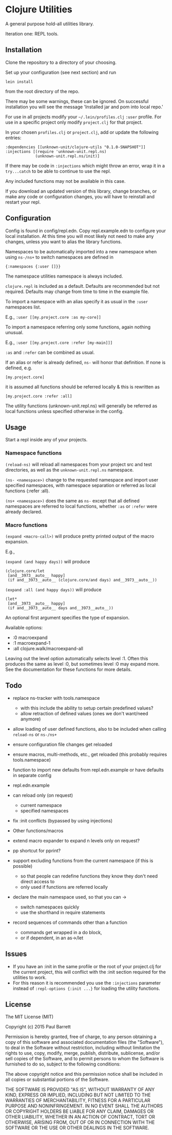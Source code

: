 # Clojure Utilities

A general purpose hold-all utilities library.

Iteration one: REPL tools.

## Installation

Clone the repository to a directory of your choosing.

Set up your configuration (see next section) and run

`lein install`

from the root directory of the repo.

There may be some warnings, these can be ignored.
On successful installation you will see the message
'Installed jar and pom into local repo.'

For use in all projects modify your `~/.lein/profiles.clj` `:user` profile.
For use in a specific project only modify `project.clj` for that project.

In your chosen `profiles.clj` or `project.clj`, add or update
the following entries:

```
:dependencies [[unknown-unit/clojure-utils "0.1.0-SNAPSHOT"]]
:injections [(require 'unknown-unit.repl.ns)
             (unknown-unit.repl.ns/init)]
```

If there may be code in `:injections` which might throw an error,
wrap it in a `try...catch` to be able to continue to use the repl.

Any included functions may not be available in this case.

If you download an updated version of this library, change branches,
or make any code or configuration changes, you will have to reinstall
and restart your repl.

## Configuration

Config is found in config/repl.edn. Copy repl.example.edn to configure
your local installation. At this time you will most likely not need
to make any changes, unless you want to alias the library functions.

Namespaces to be automatically imported into a new namespace when using
`ns-/ns+` to switch namespaces are defined in

`{:namespaces {:user []}}`

The namespace utilities namespace is always included.

`clojure.repl` is included as a default. Defaults are recommended
but not required. Defaults may change from time to time in the example
file.

To import a namespace with an alias specify it as usual in the `:user`
namespaces list.

E.g., `:user [[my.project.core :as my-core]]`

To import a namespace referring only some functions, again nothing unusual.

E.g., `:user [[my.project.core :refer [my-main]]]`

`:as` and `:refer` can be combined as usual.

If an alias or refer is already defined, `ns-` will honor that definition.
If none is defined, e.g.

`[my.project.core]`

it is assumed all functions should be referred locally & this is rewritten as

`[my.project.core :refer :all]`

The utility functions (unknown-unit.repl.ns) will generally be referred as
local functions unless specified otherwise in the config.

## Usage

Start a repl inside any of your projects.

### Namespace functions

`(reload-ns)` will reload all namespaces from your project src and test
directories, as well as the `unknown-unit.repl.ns` namespace.

`(ns- <namespace>)` change to the requested namespace and import user
specified namespaces, with namespace separation or referred as local
functions (:refer :all).

`(ns+ <namespace>)` does the same as `ns-` except that all defined namespaces
are referred to local functions, whether `:as` or `:refer` were already declared.

### Macro functions

`(expand <macro-call>)` will produce pretty printed output of the macro expansion.

E.g.,

`(expand (and happy days))`
will produce

```
(clojure.core/let
 [and__3973__auto__ happy]
 (if and__3973__auto__ (clojure.core/and days) and__3973__auto__))
```

`(expand :all (and happy days))`
will produce

```
(let*
 [and__3973__auto__ happy]
 (if and__3973__auto__ days and__3973__auto__))
```

An optional first argument specifies the type of expansion.

Available options:

- :0 macroexpand
- :1 macroexpand-1
- :all clojure.walk/macroexpand-all

Leaving out the level option automatically selects level :1. Often this produces the same as level :0, but sometimes level :0 may expand more.
See the documentation for these functions for more details.

## Todo

- replace ns-tracker with tools.namespace
  - with this include the ability to setup certain predefined values?
  - allow retraction of defined values (ones we don't want/need anymore)
- allow loading of user defined functions, also to be
  included when calling `reload-ns` or `ns-/ns+`
- ensure configuration file changes get reloaded
- ensure macros, multi-methods, etc., get reloaded (this probably requires tools.namespace)
- function to import new defaults from repl.edn.example or have defaults in separate config
- repl.edn.example
- can reload only (on request)
  - current namespace
  - specified namespaces
- fix :init conflicts (bypassed by using injections)

- Other functions/macros
- extend macro expander to expand n levels only on request?
- pp shortcut for pprint?

- support excluding functions from the current namespace (if this is possible)
  - so that people can redefine functions they know they don't need direct access to
  - only used if functions are referred locally

- declare the main namespace used, so that you can ->
  - switch namespaces quickly
  - use the shorthand in require statements

- record sequences of commands other than a function
  - commands get wrapped in a do block,
  - or if dependent, in an as->/let

## Issues

- If you have an :init in the same profile or the root of your project.clj
  for the current project, this will conflict with the :init section
  required for the utilities to work.
- For this reason it is recommended you use the `:injections` parameter
  instead of `:repl-options {:init ...}` for loading the utility functions.

## License

The MIT License (MIT)

Copyright (c) 2015 Paul Barrett

Permission is hereby granted, free of charge, to any person obtaining a copy
of this software and associated documentation files (the "Software"), to deal
in the Software without restriction, including without limitation the rights
to use, copy, modify, merge, publish, distribute, sublicense, and/or sell
copies of the Software, and to permit persons to whom the Software is
furnished to do so, subject to the following conditions:

The above copyright notice and this permission notice shall be included in
all copies or substantial portions of the Software.

THE SOFTWARE IS PROVIDED "AS IS", WITHOUT WARRANTY OF ANY KIND, EXPRESS OR
IMPLIED, INCLUDING BUT NOT LIMITED TO THE WARRANTIES OF MERCHANTABILITY,
FITNESS FOR A PARTICULAR PURPOSE AND NONINFRINGEMENT. IN NO EVENT SHALL THE
AUTHORS OR COPYRIGHT HOLDERS BE LIABLE FOR ANY CLAIM, DAMAGES OR OTHER
LIABILITY, WHETHER IN AN ACTION OF CONTRACT, TORT OR OTHERWISE, ARISING FROM,
OUT OF OR IN CONNECTION WITH THE SOFTWARE OR THE USE OR OTHER DEALINGS IN
THE SOFTWARE.
